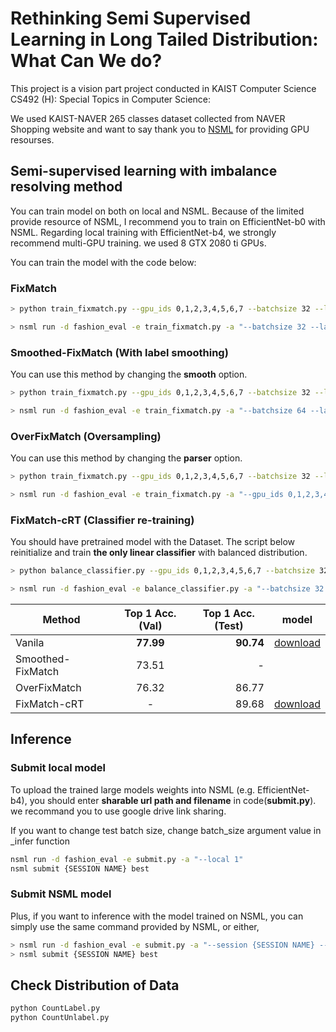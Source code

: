 # Rethinking Semi Supervised Learning in Long Tailed Distribution: What Can We do?
This project is a vision part project conducted in KAIST Computer Science CS492 (H): Special Topics in Computer Science: <Deep Learning for Real-World Problems> 

We used KAIST-NAVER 265 classes dataset collected from NAVER Shopping website and want to say thank you to [NSML](https://ai.nsml.navercorp.com/) for providing GPU resourses.

## Semi-supervised learning with imbalance resolving method
You can train model on both on local and NSML.
Because of the limited provide resource of NSML, I recommend you to train on EfficientNet-b0 with NSML.
Regarding local training with EfficientNet-b4, we strongly recommend multi-GPU training. we used 8 GTX 2080 ti GPUs.

You can train the model with the code below:

### FixMatch
```bash
> python train_fixmatch.py --gpu_ids 0,1,2,3,4,5,6,7 --batchsize 32 --lambda-u 3 --mu 3 --threshold 0.85 --lr 0.03  --name fixmatch

> nsml run -d fashion_eval -e train_fixmatch.py -a "--batchsize 32 --lambda-u 3 --mu 3 --threshold 0.85 --lr 0.03  --name fixmatch"
```

### Smoothed-FixMatch (With label smoothing)
You can use this method by changing the **smooth** option.
```bash
> python train_fixmatch.py --gpu_ids 0,1,2,3,4,5,6,7 --batchsize 32 --lambda-u 3 --mu 3 --threshold 0.85 --lr 0.03  --smooth 1 --name smoothed_fixmatch

> nsml run -d fashion_eval -e train_fixmatch.py -a "--batchsize 64 --lambda-u 3 --mu 3 --threshold 0.85 --lr 0.03  --smooth 1 --name smoothed_fixmatch"
```

### OverFixMatch (Oversampling)
You can use this method by changing the **parser** option.
```bash
> python train_fixmatch.py --gpu_ids 0,1,2,3,4,5,6,7 --batchsize 32 --lambda-u 3 --mu 3 --threshold 0.85 --lr 0.03 --parser 3 --name overfixmatch

> nsml run -d fashion_eval -e train_fixmatch.py -a "--gpu_ids 0,1,2,3,4,5,6,7 --batchsize 32 --lambda-u 3 --mu 3 --threshold 0.85 --lr 0.03 --parser 3 --name overfixmatch"
```

### FixMatch-cRT (Classifier re-training)
You should have pretrained model with the Dataset.
The script below reinitialize and train **the only linear classifier** with balanced distribution.
```bash
> python balance_classifier.py --gpu_ids 0,1,2,3,4,5,6,7 --batchsize 32 --lambda-u 3 --mu 3 --threshold 0.85 --lr 0.03 --pretrained ./runs/{FILENAME} --name fixmatch_crt

> nsml run -d fashion_eval -e balance_classifier.py -a "--batchsize 32 --lambda-u 3 --mu 3 --threshold 0.85 --lr 0.03 --pretrained ./runs/{FILENAME} --name fixmatch_crt"
```

|  <center>Method</center> |  <center>Top 1 Acc.(Val)</center> |  <center>Top 1 Acc.(Test)</center> | <center>model</center> |
|:--------|:--------:|--------:|:--------:|
|Vanila | <center> **77.99** </center> |**90.74** |<a href="https://drive.google.com/open?id=1W69Xb077zoGirovWc8ls750hRpP6krg-">download</a></td>|
|Smoothed-FixMatch | <center>73.51 </center> |- ||
|OverFixMatch | <center>76.32 </center> |86.77 ||
|FixMatch-cRT | <center>- </center> |89.68|<a href="https://drive.google.com/open?id=1kwuw_PlhDEcr3YQAPf4NDattHIW9VyMG">download</a></td>|

## Inference
### Submit local model
To upload the trained large models weights into NSML (e.g. EfficientNet-b4), you should enter **sharable url path and filename** in code(**submit.py**). we recommand you to use google drive link sharing.

If you want to change test batch size, change batch_size argument value in _infer function 
```bash
nsml run -d fashion_eval -e submit.py -a "--local 1"
nsml submit {SESSION NAME} best
```

### Submit NSML model
Plus, if you want to inference with the model trained on NSML, you can simply use the same command provided by NSML, or either, 

```bash
> nsml run -d fashion_eval -e submit.py -a "--session {SESSION NAME} --checkpoint {CHECKPOINT NAME}"
> nsml submit {SESSION NAME} best
```

## Check Distribution of Data
```bash
python CountLabel.py
python CountUnlabel.py
```

